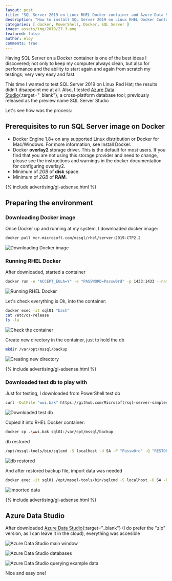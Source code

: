 ```yaml
---
layout: post
title: "SQL Server 2019 on Linux RHEL Docker container and Azure Data Studio on top"
description: "How to install SQL Server 2019 on Linux RHEL Docker Container and accessing from Azure Data Studio"
categories: [ docker, PowerShell, Docker, SQL Server ]
image: assets/img/2019/27.3.png
featured: false
author: eloy
comments: true 
---
```


Having SQL Server on a Docker container is one of the best ideas I discovered; not only to keep my computer always clean, but also for performance and the ability to start again and again from scratch my testings; very very easy and fast.

This time I wanted to test SQL Server 2019 on Linux Red Hat; the results didn't disappoint me at all. Also, I tested [Azure Data Studio](https://docs.microsoft.com/en-us/sql/azure-data-studio/what-is?view=sql-server-2017){:target="_blank"}; a cross-platform database tool; previously released as the preview name SQL Server Studio

Let's see how was the process:

## Prerequisites to run SQL Server image on Docker
* Docker Engine 1.8+ on any supported Linux distribution or Docker for Mac/Windows. For more information, see Install Docker.
* Docker **overlay2** storage driver. This is the default for most users. If you find that you are not using this storage provider and need to change, please see the instructions and warnings in the docker documentation for configuring overlay2.
* Minimum of *2GB* of **disk** space.
* Minimum of *2GB* of **RAM**.

{% include advertising/gl-adsense.html %}

## Preparing the environment

### Downloading Docker image
Once Docker up and running at my system, I downloaded docker image:
```bash
docker pull mcr.microsoft.com/mssql/rhel/server:2019-CTP2.2
```

![Downloading Docker image]({{site.baseurl}}/assets/img/2019/27.1.png)

### Running RHEL Docker
After downloaded, started a container
```bash
docker run -e "ACCEPT_EULA=Y" -e "PASSWORD=Passw0rd" -p 1433:1433 --name sql01 -d mcr.microsoft.com/mssql/rhel/server:2019-CTP2.2
```

![Running RHEL Docker]({{site.baseurl}}/assets/img/2019/27.2.png)

Let's check everything is Ok, into the container:
```bash
docker exec -it sql01 "bash"
cat /etc/os-release
ls -la
```

![Check the container]({{site.baseurl}}/assets/img/2019/27.3.png)

Create new directory in the container, just to hold the db
```bash
mkdir /var/opt/mssql/backup
```

![Creating new directory]({{site.baseurl}}/assets/img/2019/27.4.png)

{% include advertising/gl-adsense.html %}

### Downloaded test db to play with
Just for testing, I downloaded from PowerShell test db

```bash
curl -OutFile "wwi.bak" https://github.com/Microsoft/sql-server-samples/releases/download/wide-world-importers-v1.0/WideWorldImporters-Full.bak
```

![Downloaded test db]({{site.baseurl}}/assets/img/2019/27.5.png)

Copied it into RHEL Docker container:

```bash
docker cp .\wwi.bak sql01:/var/opt/mssql/backup
```

db restored

```bash
/opt/mssql-tools/bin/sqlcmd -S localhost -U SA -P "Passw0rd" -Q "RESTORE FILELISTONLY FROM DISK = '/var/opt/mssql/backup/wwi.bak'"
```

![db restored]({{site.baseurl}}/assets/img/2019/27.6.png)

And after restored backup file, import data was needed

```bash
docker exec -it sql01 /opt/mssql-tools/bin/sqlcmd -S localhost -U SA -P "<YourNewStrong!Passw0rd>" -Q "RESTORE DATABASE WideWorldImporters FROM DISK = '/var/opt/mssql/backup/wwi.bak' WITH MOVE 'WWI_Primary' TO '/var/opt/mssql/data/WideWorldImporters.mdf', MOVE 'WWI_UserData' TO '/var/opt/mssql/data/WideWorldImporters_userdata.ndf', MOVE 'WWI_Log' TO '/var/opt/mssql/data/WideWorldImporters.ldf', MOVE 'WWI_InMemory_Data_1' TO '/var/opt/mssql/data/WideWorldImporters_InMemory_Data_1'"
```

![imported data]({{site.baseurl}}/assets/img/2019/27.7.png)

{% include advertising/gl-adsense.html %}

## Azure Data Studio
After downloaded [Azure Data Studio](https://docs.microsoft.com/en-us/sql/azure-data-studio/what-is?view=sql-server-2017){:target="_blank"} (I do prefer the "zip" version, as I can leave it in the cloud), everything was accesible

![Azure Data Studio main window]({{site.baseurl}}/assets/img/2019/27.8.png)

![Azure Data Studio databases]({{site.baseurl}}/assets/img/2019/27.9.png)

![Azure Data Studio querying example data]({{site.baseurl}}/assets/img/2019/27.10.png)

Nice and easy one!
